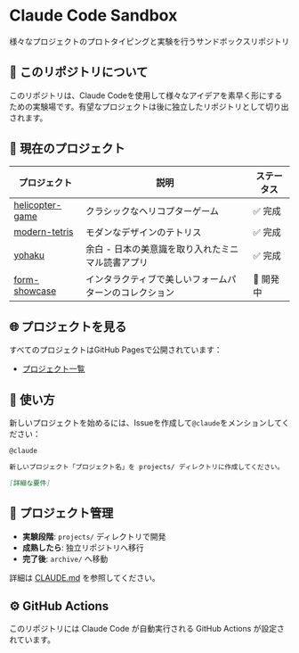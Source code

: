 # Claude Code Sandbox

様々なプロジェクトのプロトタイピングと実験を行うサンドボックスリポジトリ

## 🎯 このリポジトリについて

このリポジトリは、Claude Codeを使用して様々なアイデアを素早く形にするための実験場です。有望なプロジェクトは後に独立したリポジトリとして切り出されます。

## 📁 現在のプロジェクト

| プロジェクト | 説明 | ステータス |
|------------|------|----------|
| [helicopter-game](./projects/helicopter-game) | クラシックなヘリコプターゲーム | ✅ 完成 |
| [modern-tetris](./projects/modern-tetris) | モダンなデザインのテトリス | ✅ 完成 |
| [yohaku](./projects/yohaku) | 余白 - 日本の美意識を取り入れたミニマル読書アプリ | ✅ 完成 |
| [form-showcase](./projects/form-showcase) | インタラクティブで美しいフォームパターンのコレクション | 🚧 開発中 |

## 🌐 プロジェクトを見る

すべてのプロジェクトはGitHub Pagesで公開されています：
- [プロジェクト一覧](https://nichiki.github.io/claude-code-sandbox/projects/)

## 🚀 使い方

新しいプロジェクトを始めるには、Issueを作成して`@claude`をメンションしてください：

```markdown
@claude

新しいプロジェクト「プロジェクト名」を projects/ ディレクトリに作成してください。

[詳細な要件]
```

## 📝 プロジェクト管理

- **実験段階**: `projects/` ディレクトリで開発
- **成熟したら**: 独立リポジトリへ移行
- **完了後**: `archive/` へ移動

詳細は [CLAUDE.md](./CLAUDE.md) を参照してください。

## ⚙️ GitHub Actions

このリポジトリには Claude Code が自動実行される GitHub Actions が設定されています。
